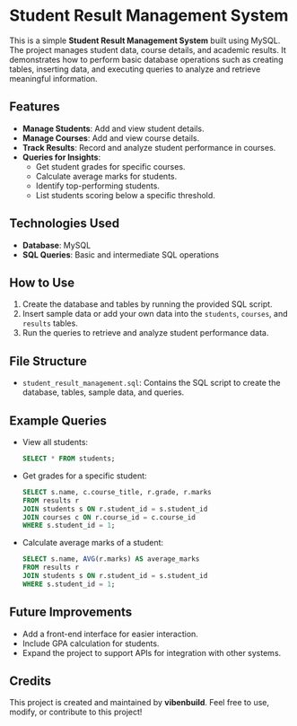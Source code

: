 # Student Result Management System
This is a simple **Student Result Management System** built using MySQL. The project manages student data, course details, and academic results. It demonstrates how to perform basic database operations such as creating tables, inserting data, and executing queries to analyze and retrieve meaningful information.

## Features
- **Manage Students**: Add and view student details.
- **Manage Courses**: Add and view course details.
- **Track Results**: Record and analyze student performance in courses.
- **Queries for Insights**:
  - Get student grades for specific courses.
  - Calculate average marks for students.
  - Identify top-performing students.
  - List students scoring below a specific threshold.

## Technologies Used
- **Database**: MySQL
- **SQL Queries**: Basic and intermediate SQL operations

## How to Use
1. Create the database and tables by running the provided SQL script.
2. Insert sample data or add your own data into the `students`, `courses`, and `results` tables.
3. Run the queries to retrieve and analyze student performance data.

## File Structure
- `student_result_management.sql`: Contains the SQL script to create the database, tables, sample data, and queries.

## Example Queries
- View all students:
  ```sql
  SELECT * FROM students;
  ```
- Get grades for a specific student:
  ```sql
  SELECT s.name, c.course_title, r.grade, r.marks
  FROM results r
  JOIN students s ON r.student_id = s.student_id
  JOIN courses c ON r.course_id = c.course_id
  WHERE s.student_id = 1;
  ```
- Calculate average marks of a student:
  ```sql
  SELECT s.name, AVG(r.marks) AS average_marks
  FROM results r
  JOIN students s ON r.student_id = s.student_id
  WHERE s.student_id = 1;
  ```

## Future Improvements
- Add a front-end interface for easier interaction.
- Include GPA calculation for students.
- Expand the project to support APIs for integration with other systems.

## Credits
This project is created and maintained by **vibenbuild**. Feel free to use, modify, or contribute to this project!
